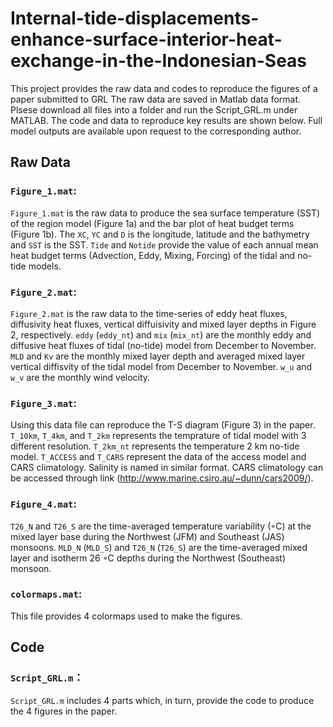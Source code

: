 # Internal-tide-displacements-enhance-surface-interior-heat-exchange-in-the-Indonesian-Seas
This project provides the raw data and codes to reproduce the figures of a paper submitted to GRL The raw data are saved in Matlab data format. Plsese download all files into a folder and run the Script_GRL.m under MATLAB. The code and data to reproduce key results are shown below. Full model outputs are available upon request to the corresponding author.
## Raw Data

### `Figure_1.mat`:
 
`Figure_1.mat` is the raw data to produce the sea surface temperature (SST) of the region model (Figure 1a) and the bar plot of heat budget terms (Figure 1b). The `XC`, `YC` and `D` is the longitude, latitude and the bathymetry and `SST` is the SST. `Tide` and `Notide` provide the value of each annual mean heat budget terms (Advection, Eddy, Mixing, Forcing) of the tidal and no-tide models.

### `Figure_2.mat`:
 
`Figure_2.mat` is the raw data to the time-series of eddy heat fluxes, diffusivity heat fluxes, vertical diffuisivity and mixed layer depths in Figure 2, respectively.
`eddy` (`eddy_nt`) and `mix` (`mix_nt`) are the monthly eddy and diffusive heat fluxes of tidal (no-tide) model from December to November. `MLD` and `Kv` are the monthly mixed layer depth and averaged mixed layer vertical diffisvity of the tidal model from December to November. `w_u` and `w_v` are the monthly wind velocity.

### `Figure_3.mat`:

Using this data file can reproduce the T-S diagram (Figure 3) in the paper. `T_10km`, `T_4km`, and `T_2km` represents the temprature of tidal model with 3 different resolution. `T_2km_nt` represents the temperature 2 km no-tide model. `T_ACCESS` and `T_CARS` represent the data of the access model and CARS climatology. Salinity is named in similar format.
CARS climatology can be accessed through link (http://www.marine.csiro.au/~dunn/cars2009/).

### `Figure_4.mat`:

`T26_N` and `T26_S` are the time-averaged temperature variability (◦C) at the mixed layer base during the Northwest (JFM) and Southeast (JAS) monsoons. 
`MLD_N` (`MLD_S`) and `T26_N` (`T26_S`) are the time-averaged mixed layer and isotherm 26 ◦C depths during the Northwest (Southeast) monsoon.

### `colormaps.mat`:

This file provides 4 colormaps used to make the figures.

## Code

### `Script_GRL.m`：

`Script_GRL.m` includes 4 parts which, in turn, provide the code to produce the 4 figures in the paper.

